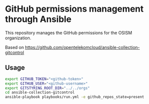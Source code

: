 # GitHub permissions management through Ansible

This repository manages the GitHub permissions for the OSISM organization.

Based on https://github.com/opentelekomcloud/ansible-collection-gitcontrol

## Usage

```sh
export GITHUB_TOKEN="<github-token>"
export GITHUB_USER="<github-username>"
export GITSTYRING_ROOT_DIR="../../orgs"
cd ansible-collection-gitcontrol
ansible-playbook playbooks/run.yml -e github_repos_state=present
```
